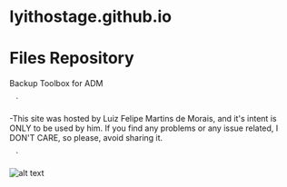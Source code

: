 # lyithostage.github.io
# Files Repository
Backup Toolbox for ADM

` ` `

-This site was hosted by Luiz Felipe Martins de Morais, and it's intent is ONLY to be used by him. If you find any problems or any issue related, I DON'T CARE, so please, avoid sharing it.

` ` `


![alt text](https://images.duckduckgo.com/iu/?u=https%3A%2F%2Fs-media-cache-ak0.pinimg.com%2F736x%2F4c%2Fce%2Faf%2F4cceaf9e47adf6472241be59bf621556.jpg&f=1)

